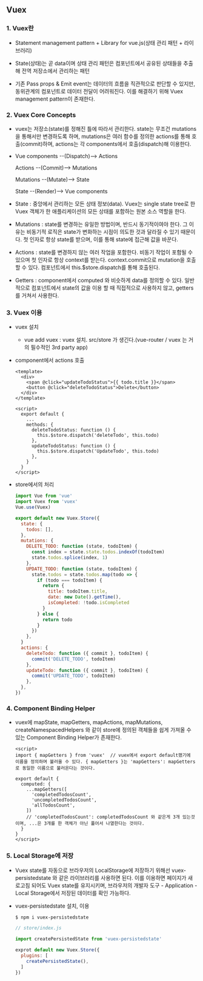 ## Vuex

### 1. Vuex란

- Statement management pattern + Library for vue.js(상태 관리 패턴 + 라이브러리)
- State(상태)는 곧 data이며 상태 관리 패턴은 컴포넌트에서 공유된 상태들을 추출해 전역 저장소에서 관리하는 패턴

- 기존 Pass props & Emit event는 데이터의 흐름을 직관적으로 판단할 수 있지만, 동위관계의 컴포넌트로 데이터 전달이 어려워진다. 이를 해결하기 위해 Vuex management pattern이 존재한다. 



###  2. Vuex Core Concepts

- vuex는 저장소(state)를 정해진 틀에 따라서 관리한다. state는 무조건 mutations을 통해서만 변경하도록 하며, mutations은 여러 함수를 정의한 actions를 통해 호출(commit)하며, actions는 각 components에서 호출(dispatch)해 이용한다.

- Vue components --(Dispatch)--> Actions

  Actions --(Commit)--> Mutations

  Mutations --(Mutate)--> State

  State --(Render)--> Vue components



- State : 중앙에서 관리하는 모든 상태 정보(data). Vuex는 single state tree로 한 Vuex 객체가 한 애플리케이션의 모든 상태를 포함하는 원본 소스 역할을 한다.
- Mutations : state를 변경하는 유일한 방법이며, 반드시 동기적이여야 한다. 그 이유는 비동기적 로직은 state가 변화하는 시점이 의도한 것과 달라질 수 있기 때문이다. 첫 인자로 항상 state를 받으며, 이를 통해 state에 접근해 값을 바꾼다.
- Actions : state를 변경하지 않는 여러 작업을 포함한다. 비동기 작업이 포함될 수 있으며 첫 인자로 항상 context를 받는다. context.commit으로 mutation을 호출할 수 있다. 컴포넌트에서 this.$store.dispatch를 통해 호출된다.
- Getters : component에서 computed 와 비슷하게 data를 정의할 수 있다. 일반적으로 컴포넌트에서 state의 값을 이용 할 때 직접적으로 사용하지 않고, getters를 거쳐서 사용한다.



### 3. Vuex 이용

- vuex 설치
  - vue add vuex : vuex 설치. src/store 가 생긴다.(vue-router / vuex 는 거의 필수적인 3rd party app)



- component에서 actions 호출

  ```vue
  <template>
    <div>
      <span @click="updateTodoStatus">{{ todo.title }}</span>
      <button @click="deleteTodoStatus">Delete</button>
    </div>
  </template>
  
  <script>
    export default {
      ...
      methods: {
        deleteTodoStatus: function () {
          this.$store.dispatch('deleteTodo', this.todo)
        },
        updateTodoStatus: function () {
          this.$store.dispatch('UpdateTodo', this.todo)
        },
      }
    }
  </script>
  ```

- store에서의 처리

  ```javascript
  import Vue from 'vue'
  import Vuex from 'vuex'
  Vue.use(Vuex)
  
  export default new Vuex.Store({
    state: {
      todos: [],
    },
    mutations: {
      DELETE_TODO: function (state, todoItem) {
        const index = state.state.todos.indexOf(todoItem)
        state.todos.splice(index, 1)
      },
      UPDATE_TODO: function (state, todoItem) {
        state.todos = state.todos.map(todo => {
          if (todo === todoItem) {
            return {
              title: todoItem.title,
              date: new Date().getTime(),
              isCompleted: !todo.isCompleted
            }
          } else {
            return todo
          }
        })
      },
    }
    actions: {
      deleteTodo: function ({ commit }, todoItem) {
        commit('DELETE_TODO', todoItem)
      },
      updateTodo: function ({ commit }, todoItem) {
        commit('UPDATE_TODO', todoItem)
      },
    },
  })
  ```





### 4. Component Binding Helper

- vuex에 mapState, mapGetters, mapActions, mapMutations, createNamespacedHelpers 와 같이 store에 정의된 객체들을 쉽게 가져올 수 있는 Component Binding Helper가 존재한다.

  ```vue
  <script>
  import { mapGetters } from 'vuex'  // vuex에서 export default했기에 이름을 정의하며 불러올 수 있다. { mapGetters }는 'mapGetters': mapGetters로 동일한 이름으로 불러온다는 것이다.
  
  export default {
    computed: {
      ...mapGetters([
        'completedTodosCount',
        'uncompletedTodosCount',
        'allTodosCount',
      ])
      // 'completedTodosCount': completedTodosCount 와 같은게 3개 있는것이며, ...은 3개를 한 객체가 아닌 풀어서 나열한다는 것이다.
    }
  }
  </script>
  ```

  



### 5. Local Storage에 저장

- Vuex state를 자동으로 브라우저의 LocalStorage에 저장하기 위해선 vuex-persistedstate 와 같은 라이브러리를 사용하면 된다. 이를 이용하면 페이지가 새로고침 되어도 Vuex state를 유지시키며, 브라우저의 개발자 도구 - Application - Local Storage에서 저장된 데이터를 확인 가능하다.

- vuex-persistedstate 설치, 이용

  ```bash
  $ npm i vuex-persistedstate
  ```

  ```javascript
  // store/index.js
  
  import createPersistedState from 'vuex-persistedstate'
  
  exprot default new Vuex.Store({
    plugins: [
      createPersistedState(),
    ]
  })
  ```